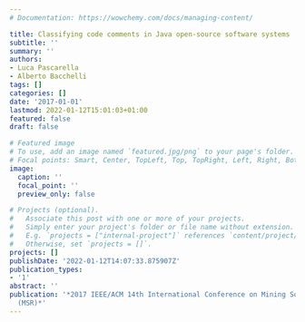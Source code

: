 ```yaml
---
# Documentation: https://wowchemy.com/docs/managing-content/

title: Classifying code comments in Java open-source software systems
subtitle: ''
summary: ''
authors:
- Luca Pascarella
- Alberto Bacchelli
tags: []
categories: []
date: '2017-01-01'
lastmod: 2022-01-12T15:01:03+01:00
featured: false
draft: false

# Featured image
# To use, add an image named `featured.jpg/png` to your page's folder.
# Focal points: Smart, Center, TopLeft, Top, TopRight, Left, Right, BottomLeft, Bottom, BottomRight.
image:
  caption: ''
  focal_point: ''
  preview_only: false

# Projects (optional).
#   Associate this post with one or more of your projects.
#   Simply enter your project's folder or file name without extension.
#   E.g. `projects = ["internal-project"]` references `content/project/deep-learning/index.md`.
#   Otherwise, set `projects = []`.
projects: []
publishDate: '2022-01-12T14:07:33.875907Z'
publication_types:
- '1'
abstract: ''
publication: '*2017 IEEE/ACM 14th International Conference on Mining Software Repositories
  (MSR)*'
---
```


